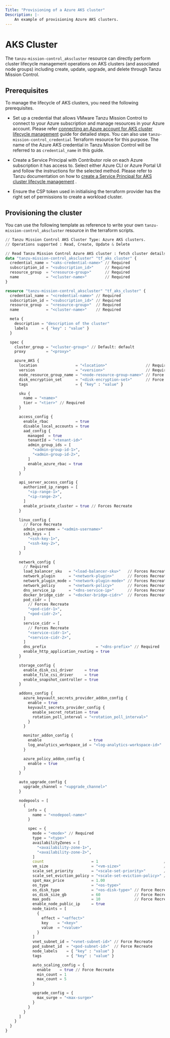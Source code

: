 ```yaml
---
Title: "Provisioning of a Azure AKS cluster"
Description: |-
    An example of provisioning Azure AKS clusters.
---
```

# AKS Cluster

The `tanzu-mission-control_akscluster` resource can directly perform cluster lifecycle management operations on AKS clusters
(and associated node groups) including create, update, upgrade, and delete through Tanzu Mission Control.

## Prerequisites

To manage the lifecycle of AKS clusters, you need the following prerequisites.

- Set up a credential that allows VMware Tanzu Mission Control to connect to your Azure subscription and manage resources in your Azure account. Please refer [connecting an Azure account for AKS cluster lifecycle management][azure-account] guide for detailed steps.
You can also use `tanzu-mission-control_credential` Terraform resource for this purpose. The name of the Azure AKS credential in Tanzu Mission Control will be referred to as `credential_name` in this guide.

- Create a Service Principal with Contributor role on each Azure subscription it has access to. Select either Azure CLI or Azure Portal UI and follow the instructions for the selected method. Please refer to Tanzu documentation on how to [create a Service Principal for AKS cluster lifecycle management][tanzu-aks-credential] .

- Ensure the CSP token used in initialising the terraform provider has the right set of permissions to create a workload cluster.

[tanzu-aks-credential]: https://techdocs.broadcom.com/us/en/vmware-tanzu/standalone-components/tanzu-mission-control/1-4/tanzu-mission-control-documentation/tanzumc-using-GUID-90ED8C73-8A40-46FF-85AE-A8DAA9048AA9.html?hWord=N4IghgNiBcIMoFEBKA1AkgYQQAgApLQDkM1cBBAGRAF8g
[azure-account]: https://techdocs.broadcom.com/us/en/vmware-tanzu/standalone-components/tanzu-mission-control/1-4/tanzu-mission-control-documentation/tanzumc-using-GUID-2CA6A21A-1D33-4852-B8F2-86BB3A1337E4.html

## Provisioning the cluster

You can use the following template as reference to write your own `tanzu-mission-control_akscluster` resource in the terraform scripts.

```terraform
// Tanzu Mission Control AKS Cluster Type: Azure AKS clusters.
// Operations supported : Read, Create, Update & Delete

// Read Tanzu Mission Control Azure AKS cluster : fetch cluster details
data "tanzu-mission-control_akscluster" "tf_aks_cluster" {
  credential_name = "<aks-credential-name>" // Required
  subscription_id = "<subscription_id>"     // Required
  resource_group  = "<resource-group>"      // Required
  name            = "<cluster-name>"        // Required
}

resource "tanzu-mission-control_akscluster" "tf_aks_cluster" {
  credential_name = "<credential-name>" // Required
  subscription_id = "<subscription_id>" // Required
  resource_group  = "<resource-group>"  // Required
  name            = "<cluster-name>"    // Required

  meta {
    description = "description of the cluster"
    labels      = { "key" : "value" }
  }

  spec {
    cluster_group = "<cluster-group>" // Default: default
    proxy         = "<proxy>"

    azure_AKS {
      location                 = "<location>"                 // Required     // Force Recreate
      version                  = "<version>"                  // Required
      node_resource_group_name = "<node-resource-group-name>" // Force Recreate
      disk_encryption_set      = "<disk-encryption-set>"      // Force Recreate
      tags                     = { "key" : "value" }

      sku {
        name = "<name>"
        tier = "<tier>" // Required
      }

      access_config {
        enable_rbac            = true
        disable_local_accounts = true
        aad_config {
          managed  = true
          tenantId = "<tenant-id>"
          admin_group_ids = [
            "<admin-group-id-1>",
            "<admin-group-id-2>",
          ]
          enable_azure_rbac = true
        }
      }

      api_server_access_config {
        authorized_ip_ranges = [
          "<ip-range-1>",
          "<ip-range-2>",
        ]
        enable_private_cluster = true // Forces Recreate
      }

      linux_config {
        // Force Recreate
        admin_username = "<admin-username>"
        ssh_keys = [
          "<ssh-key-1>",
          "<ssh-key-2>",
        ]
      }

      network_config {
        // Required
        load_balancer_sku   = "<load-balancer-sku>"   // Forces Recreate
        network_plugin      = "<network-plugin>"      // Forces Recreate
        network_plugin_mode = "<network-plugin-mode>" // Forces Recreate
        network_policy      = "<network-policy>"      // Forces Recreate
        dns_service_ip      = "<dns-service-ip>"      // Forces Recreate
        docker_bridge_cidr  = "<docker-bridge-cidr>"  // Forces Recreate
        pod_cidr = [
          // Forces Recreate
          "<pod-cidr-1>",
          "<pod-cidr-2>",
        ]
        service_cidr = [
          // Forces Recreate
          "<service-cidr-1>",
          "<service-cidr-2>",
        ]
        dns_prefix                      = "<dns-prefix>" // Required
        enable_http_application_routing = true
      }

      storage_config {
        enable_disk_csi_driver     = true
        enable_file_csi_driver     = true
        enable_snapshot_controller = true
      }

      addons_config {
        azure_keyvault_secrets_provider_addon_config {
          enable = true
          keyvault_secrets_provider_config {
            enable_secret_rotation = true
            rotation_poll_interval = "<rotation_poll_interval>"
          }
        }

        monitor_addon_config {
          enable                     = true
          log_analytics_workspace_id = "<log-analytics-workspace-id>"
        }

        azure_policy_addon_config {
          enable = true
        }
      }

      auto_upgrade_config {
        upgrade_channel = "<upgrade_channel>"
      }

      nodepools = [
        {
          info = {
            name = "<nodepool-name>"
          }

          spec = {
            mode = "<mode>" // Required
            type = "<type>"
            availabilityZones = [
              "<availability-zone-1>",
              "<availability-zone-2>",
            ]
            count                     = 1                             // Required
            vm_size                   = "<vm-size>"                   // Required // Force Recreate
            scale_set_priority        = "<scale-set-priority>"        // Force Recreate
            scale_set_eviction_policy = "<scale-set-eviction-policy>" // Force Recreate
            spot_max_price            = 1.00
            os_type                   = "<os-type>"
            os_disk_type              = "<os-disk-type>" // Force Recreate
            os_disk_size_gb           = 60               // Force Recreate
            max_pods                  = 10               // Force Recreate
            enable_node_public_ip     = true
            node_taints = [
              {
                effect = "<effect>"
                key    = "<key>"
                value  = "<value>"
              }
            ]
            vnet_subnet_id = "<vnet-subnet-id>" // Force Recreate
            pod_subnet_id  = "<pod-subnet-id>"  // Force Recreate
            node_labels    = { "key" : "value" }
            tags           = { "key" : "value" }

            auto_scaling_config = {
              enable    = true // Force Recreate
              min_count = 1
              max_count = 5
            }

            upgrade_config = {
              max_surge = "<max-surge>"
            }
          }
        }
      ]
    }
  }
}
```
